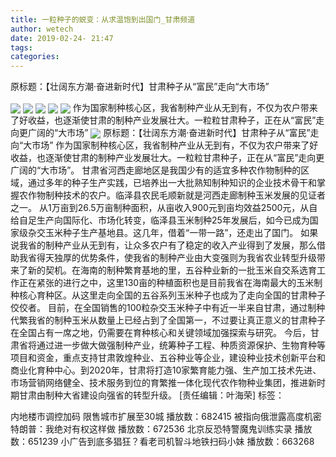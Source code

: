 ```yaml
---
title: 一粒种子的蜕变：从求温饱到出国门_甘肃频道
author: wetech
date: 2019-02-24- 21:47
tags: 
categories: 
---
```

原标题：【壮阔东方潮·奋进新时代】甘肃种子从“富民”走向“大市场”
<!-- more -->
                
<img align="center" border="0" src="http://p3.ifengimg.com/fck/2019_09/7194fb4cc1b8ee9_w960_h540.png" />
                
<img align="center" border="0" src="http://p3.ifengimg.com/fck/2019_09/2d5c8138532a6c3_w960_h540.png" />
            
<img align="center" border="0" src="http://p3.ifengimg.com/fck/2019_09/8b76b18c5b09c73_w960_h540.png" />
<img align="center" border="0" src="http://p3.ifengimg.com/fck/2019_09/9ace5a56cfffd8b_w960_h540.png" />
<img align="center" border="0" src="http://p3.ifengimg.com/fck/2019_09/c55a0aaef0e7090_w960_h540.png" />
作为国家制种核心区，我省制种产业从无到有，不仅为农户带来了好收益，也逐渐使甘肃的制种产业发展壮大。一粒粒甘肃种子，正在从“富民”走向更广阔的“大市场”
<img align="center" border="0" src="http://p2.ifengimg.com/a/2016/0810/204c433878d5cf9size1_w16_h16.png" />
原标题：【壮阔东方潮·奋进新时代】甘肃种子从“富民”走向“大市场”
作为国家制种核心区，我省制种产业从无到有，不仅为农户带来了好收益，也逐渐使甘肃的制种产业发展壮大。一粒粒甘肃种子，正在从“富民”走向更广阔的“大市场”。
甘肃省河西走廊地区是我国少有的适宜多种农作物制种的区域，通过多年的种子生产实践，已培养出一大批熟知制种知识的企业技术骨干和掌握农作物制种技术的农户。临泽县农民毛顺新就是河西走廊制种玉米发展的见证者之一。
从1万亩到26.5万亩制种面积，从亩收入900元到亩均效益2500元，从自给自足生产向国际化、市场化转变，临泽县玉米制种25年发展后，如今已成为国家级杂交玉米种子生产基地县。这几年，借着“一带一路”，还走出了国门。
如果说我省的制种产业从无到有，让众多农户有了稳定的收入产业得到了发展，那么借助我省得天独厚的优势条件，使我省的制种产业由大变强则为我省农业转型升级带来了新的契机。在海南的制种繁育基地的里，五谷种业新的一批玉米自交系选育工作正在紧张的进行之中，这里130亩的种植面积也是目前我省在海南最大的玉米制种核心育种区。从这里走向全国的五谷系列玉米种子也成为了走向全国的甘肃种子佼佼者。
目前，在全国销售的100粒杂交玉米种子中有近一半来自甘肃，通过制种代繁我省的制种玉米从数量上已经占到了全国第一，不过要让真正意义的甘肃种子在全国占有一席之地，仍需要在育种核心和关键领域加强探索与研究。
今后，甘肃省将通过进一步做大做强制种产业，统筹种子工程、种质资源保护、生物育种等项目和资金，重点支持甘肃敦煌种业、五谷种业等企业，建设种业技术创新平台和商业化育种中心。到2020年，甘肃将打造10家繁育能力强、生产加工技术先进、市场营销网络健全、技术服务到位的育繁推一体化现代农作物种业集团，推进新时期甘肃由制种大省建设向强省的转型升级。
[责任编辑：叶海荣]
标签：
 
 
             
内地楼市调控加码 限售城市扩展至30城
播放数：682415
被指向俄泄露高度机密 特朗普：我绝对有权这样做
播放数：672536
北京反恐特警魔鬼训练实录
播放数：651239
小广告到底多猖狂？看老司机智斗地铁扫码小妹
播放数：663268
